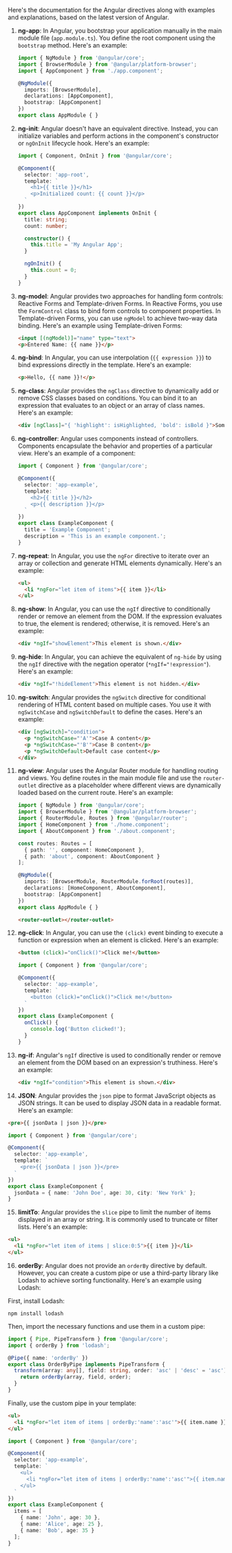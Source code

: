 Here's the documentation for the Angular directives along with examples and explanations, based on the latest version of Angular.

1. **ng-app**: In Angular, you bootstrap your application manually in the main module file (`app.module.ts`). You define the root component using the `bootstrap` method. Here's an example:

   ```typescript
   import { NgModule } from '@angular/core';
   import { BrowserModule } from '@angular/platform-browser';
   import { AppComponent } from './app.component';

   @NgModule({
     imports: [BrowserModule],
     declarations: [AppComponent],
     bootstrap: [AppComponent]
   })
   export class AppModule { }
   ```

2. **ng-init**: Angular doesn't have an equivalent directive. Instead, you can initialize variables and perform actions in the component's constructor or `ngOnInit` lifecycle hook. Here's an example:

   ```typescript
   import { Component, OnInit } from '@angular/core';

   @Component({
     selector: 'app-root',
     template: `
       <h1>{{ title }}</h1>
       <p>Initialized count: {{ count }}</p>
     `
   })
   export class AppComponent implements OnInit {
     title: string;
     count: number;

     constructor() {
       this.title = 'My Angular App';
     }

     ngOnInit() {
       this.count = 0;
     }
   }
   ```

3. **ng-model**: Angular provides two approaches for handling form controls: Reactive Forms and Template-driven Forms. In Reactive Forms, you use the `FormControl` class to bind form controls to component properties. In Template-driven Forms, you can use `ngModel` to achieve two-way data binding. Here's an example using Template-driven Forms:

   ```html
   <input [(ngModel)]="name" type="text">
   <p>Entered Name: {{ name }}</p>
   ```

4. **ng-bind**: In Angular, you can use interpolation (`{{ expression }}`) to bind expressions directly in the template. Here's an example:

   ```html
   <p>Hello, {{ name }}!</p>
   ```

5. **ng-class**: Angular provides the `ngClass` directive to dynamically add or remove CSS classes based on conditions. You can bind it to an expression that evaluates to an object or an array of class names. Here's an example:

   ```html
   <div [ngClass]="{ 'highlight': isHighlighted, 'bold': isBold }">Some text</div>
   ```

6. **ng-controller**: Angular uses components instead of controllers. Components encapsulate the behavior and properties of a particular view. Here's an example of a component:

   ```typescript
   import { Component } from '@angular/core';

   @Component({
     selector: 'app-example',
     template: `
       <h2>{{ title }}</h2>
       <p>{{ description }}</p>
     `
   })
   export class ExampleComponent {
     title = 'Example Component';
     description = 'This is an example component.';
   }
   ```

7. **ng-repeat**: In Angular, you use the `ngFor` directive to iterate over an array or collection and generate HTML elements dynamically. Here's an example:

   ```html
   <ul>
     <li *ngFor="let item of items">{{ item }}</li>
   </ul>
   ```

8. **ng-show**: In Angular, you can use the `ngIf` directive to conditionally render or remove an element from the DOM. If the expression evaluates to true, the element is rendered; otherwise, it is removed. Here's an example:

   ```html
   <div *ngIf="showElement">This element is shown.</div>
   ```

9. **ng-hide**: In Angular, you can achieve the equivalent of `ng-hide` by using the `ngIf` directive with the negation operator (`*ngIf="!expression"`). Here's an example:

   ```html
   <div *ngIf="!hideElement">This element is not hidden.</div>
   ```

10. **ng-switch**: Angular provides the `ngSwitch` directive for conditional rendering of HTML content based on multiple cases. You use it with `ngSwitchCase` and `ngSwitchDefault` to define the cases. Here's an example:

    ```html
    <div [ngSwitch]="condition">
      <p *ngSwitchCase="'A'">Case A content</p>
      <p *ngSwitchCase="'B'">Case B content</p>
      <p *ngSwitchDefault>Default case content</p>
    </div>
    ```

11. **ng-view**: Angular uses the Angular Router module for handling routing and views. You define routes in the main module file and use the `router-outlet` directive as a placeholder where different views are dynamically loaded based on the current route. Here's an example:

    ```typescript
    import { NgModule } from '@angular/core';
    import { BrowserModule } from '@angular/platform-browser';
    import { RouterModule, Routes } from '@angular/router';
    import { HomeComponent } from './home.component';
    import { AboutComponent } from './about.component';

    const routes: Routes = [
      { path: '', component: HomeComponent },
      { path: 'about', component: AboutComponent }
    ];

    @NgModule({
      imports: [BrowserModule, RouterModule.forRoot(routes)],
      declarations: [HomeComponent, AboutComponent],
      bootstrap: [AppComponent]
    })
    export class AppModule { }
    ```

    ```html
    <router-outlet></router-outlet>
    ```

12. **ng-click**: In Angular, you can use the `(click)` event binding to execute a function or expression when an element is clicked. Here's an example:

    ```html
    <button (click)="onClick()">Click me!</button>
    ```

    ```typescript
    import { Component } from '@angular/core';

    @Component({
      selector: 'app-example',
      template: `
        <button (click)="onClick()">Click me!</button>
      `
    })
    export class ExampleComponent {
      onClick() {
        console.log('Button clicked!');
      }
    }
    ```

13. **ng-if**: Angular's `ngIf` directive is used to conditionally render or remove an element from the DOM based on an expression's truthiness. Here's an example:

    ```html
    <div *ngIf="condition">This element is shown.</div>
    ```
    
14. **JSON**: Angular provides the `json` pipe to format JavaScript objects as JSON strings. It can be used to display JSON data in a readable format. Here's an example:

   ```html
   <pre>{{ jsonData | json }}</pre>
   ```

   ```typescript
   import { Component } from '@angular/core';

   @Component({
     selector: 'app-example',
     template: `
       <pre>{{ jsonData | json }}</pre>
     `
   })
   export class ExampleComponent {
     jsonData = { name: 'John Doe', age: 30, city: 'New York' };
   }
   ```

15. **limitTo**: Angular provides the `slice` pipe to limit the number of items displayed in an array or string. It is commonly used to truncate or filter lists. Here's an example:

   ```html
   <ul>
     <li *ngFor="let item of items | slice:0:5">{{ item }}</li>
   </ul>
   ```

16. **orderBy**: Angular does not provide an `orderBy` directive by default. However, you can create a custom pipe or use a third-party library like Lodash to achieve sorting functionality. Here's an example using Lodash:

   First, install Lodash:

   ```shell
   npm install lodash
   ```

   Then, import the necessary functions and use them in a custom pipe:

   ```typescript
   import { Pipe, PipeTransform } from '@angular/core';
   import { orderBy } from 'lodash';

   @Pipe({ name: 'orderBy' })
   export class OrderByPipe implements PipeTransform {
     transform(array: any[], field: string, order: 'asc' | 'desc' = 'asc'): any[] {
       return orderBy(array, field, order);
     }
   }
   ```

   Finally, use the custom pipe in your template:

   ```html
   <ul>
     <li *ngFor="let item of items | orderBy:'name':'asc'">{{ item.name }}</li>
   </ul>
   ```

   ```typescript
   import { Component } from '@angular/core';

   @Component({
     selector: 'app-example',
     template: `
       <ul>
         <li *ngFor="let item of items | orderBy:'name':'asc'">{{ item.name }}</li>
       </ul>
     `
   })
   export class ExampleComponent {
     items = [
       { name: 'John', age: 30 },
       { name: 'Alice', age: 25 },
       { name: 'Bob', age: 35 }
     ];
   }
   ```
